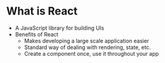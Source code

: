 # What is React

* A JavaScript library for building UIs
* Benefits of React
    * Makes developing a large scale application easier
    * Standard way of dealing with rendering, state, etc.
    * Create a component once, use it throughout your app
